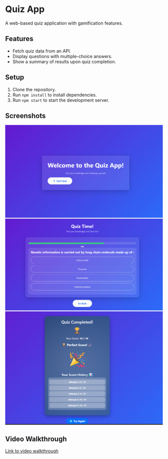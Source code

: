 # Quiz App

A web-based quiz application with gamification features.

## Features
- Fetch quiz data from an API.
- Display questions with multiple-choice answers.
- Show a summary of results upon quiz completion.

## Setup
1. Clone the repository.
2. Run `npm install` to install dependencies.
3. Run `npm start` to start the development server.

## Screenshots
![Home Page](screenshots/home.png)
![Quiz Page](screenshots/quiz.png)
![Results Page](screenshots/results.png)

## Video Walkthrough
[Link to video walkthrough](#)